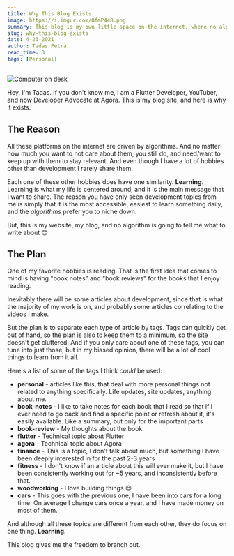 ```yaml
---
title: Why This Blog Exists
image: https://i.imgur.com/OfmP448.png
summary: This blog is my own little space on the internet, where no algorithm can determine what I do
slug: why-this-blog-exists
date: 4-23-2021
author: Tadas Petra
read_time: 3
tags: [Personal]
---
```


![Computer on desk](https://i.imgur.com/OfmP448.png)

Hey, I'm Tadas. If you don't know me, I am a Flutter Developer, YouTuber, and now Developer Advocate at Agora. This is my blog site, and here is why it exists.

## The Reason

All these platforms on the internet are driven by algorithms. And no matter how much you want to not care about them, you still do, and need/want to keep up with them to stay relevant. And even though I have a lot of hobbies other than development I rarely share them.

Each one of these other hobbies does have one similarity. **Learning**. Learning is what my life is centered around, and it is the main message that I want to share. The reason you have only seen development topics from me is simply that it is the most accessible, easiest to learn something daily, and the _algorithms_ prefer you to niche down.

But, this is my website, my blog, and no algorithm is going to tell me what to write about 😊

## The Plan

One of my favorite hobbies is reading. That is the first idea that comes to mind is having "book notes" and "book reviews" for the books that I enjoy reading.

Inevitably there will be some articles about development, since that is what the majority of my work is on, and probably some articles correlating to the videos I make.

But the plan is to separate each type of article by tags. Tags can quickly get out of hand, so the plan is also to keep them to a minimum, so the site doesn't get cluttered. And if you only care about one of these tags, you can tune into just those, but in my biased opinion, there will be a lot of cool things to learn from it all.

Here's a list of some of the tags I think _could_ be used:

- **personal** - articles like this, that deal with more personal things not related to anything specifically. Life updates, site updates, anything about me.
- **book-notes** - I like to take notes for each book that I read so that if I ever need to go back and find a specific point or refresh about it, it's easily available. Like a summary, but only for the important parts
- **book-review** - My thoughts about the book.
- **flutter** - Technical topic about Flutter
- **agora** - Technical topic about Agora
- **finance** - This is a topic, I don't talk about much, but something I have been deeply interested in for the past 2-3 years
- **fitness** - I don't know if an article about this will ever make it, but I have been consistently working out for ~5 years, and inconsistently before that.
- **woodworking** - I love building things 😊
- **cars** - This goes with the previous one, I have been into cars for a long time. On average I change cars once a year, and I have made money on most of them.

And although all these topics are different from each other, they do focus on one thing. **Learning**.

This blog gives me the freedom to branch out.
